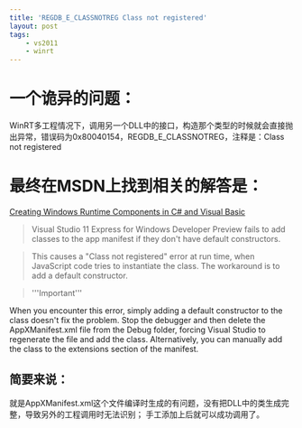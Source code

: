 ```yaml
---
title: 'REGDB_E_CLASSNOTREG Class not registered'
layout: post
tags:
    - vs2011
    - winrt
---
```


# 一个诡异的问题：
WinRT多工程情况下，调用另一个DLL中的接口，构造那个类型的时候就会直接抛出异常，错误码为0x80040154，REGDB_E_CLASSNOTREG，注释是：Class not registered

# 最终在MSDN上找到相关的解答是：
[Creating Windows Runtime Components in C# and Visual Basic](http://msdn.microsoft.com/en-us/library/windows/apps/br230301.aspx)

> Visual Studio 11 Express for Windows Developer Preview fails to add classes to the app manifest if they don't have default constructors. 

>  This causes a "Class not registered" error at run time, when JavaScript code tries to instantiate the class. The workaround is to add a default constructor.

>  '''Important'''  

When you encounter this error, simply adding a default constructor to the class doesn't fix the problem. Stop the debugger and then delete the AppXManifest.xml file from the Debug folder, forcing Visual Studio to regenerate the file and add the class. Alternatively, you can manually add the class to the extensions section of the manifest.


## 简要来说：
就是AppXManifest.xml这个文件编译时生成的有问题，没有把DLL中的类生成完整，导致另外的工程调用时无法识别；
手工添加上后就可以成功调用了。